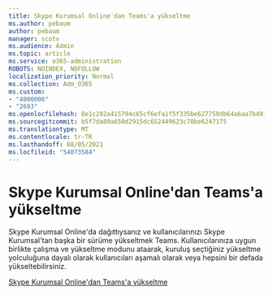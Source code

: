 ```yaml
---
title: Skype Kurumsal Online'dan Teams'a yükseltme
ms.author: pebaum
author: pebaum
manager: scotv
ms.audience: Admin
ms.topic: article
ms.service: o365-administration
ROBOTS: NOINDEX, NOFOLLOW
localization_priority: Normal
ms.collection: Adm_O365
ms.custom:
- "4000006"
- "2693"
ms.openlocfilehash: 8e1c292a415794c65cf6efa1f5f335be627759db64a6aa7b4918f05436502fd0
ms.sourcegitcommit: b5f7da89a650d2915dc652449623c78be6247175
ms.translationtype: MT
ms.contentlocale: tr-TR
ms.lasthandoff: 08/05/2021
ms.locfileid: "54073584"
---
```

# <a name="upgrade-from-skype-for-business-online-to-teams"></a>Skype Kurumsal Online'dan Teams'a yükseltme  

Skype Kurumsal Online'da dağıttıysanız ve kullanıcılarınızı Skype Kurumsal'tan başka bir sürüme yükseltmek Teams. Kullanıcılarınıza uygun birlikte çalışma ve yükseltme modunu ataarak, kuruluş seçtiğiniz yükseltme yolculuğuna dayalı olarak kullanıcıları aşamalı olarak veya hepsini bir defada yükseltebilirsiniz.

[Skype Kurumsal Online'dan Teams'a yükseltme](https://docs.microsoft.com/MicrosoftTeams/upgrade-to-teams-execute-skypeforbusinessonline) 